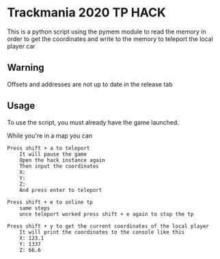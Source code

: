 
# Trackmania 2020 TP HACK

This is a python script using the pymem module to read the memory in order to get the coordinates and write to the memory to teleport the local player car

## Warning

Offsets and addresses are not up to date in the release tab




## Usage

To use the script, you must already have the game launched.

While you're in a map you can
    
    Press shift + a to teleport
        It will pause the game
        Open the hack instance again
        Then input the coordinates
        X:
        Y:
        Z:
        And press enter to teleport
        
    Press shift + e to online tp
        same steps
        once teleport worked press shift + e again to stop the tp
        
    Press shift + y to get the current coordinates of the local player
        It will print the coordinates to the console like this
        X: 123.1
        Y: 1337
        Z: 66.6
